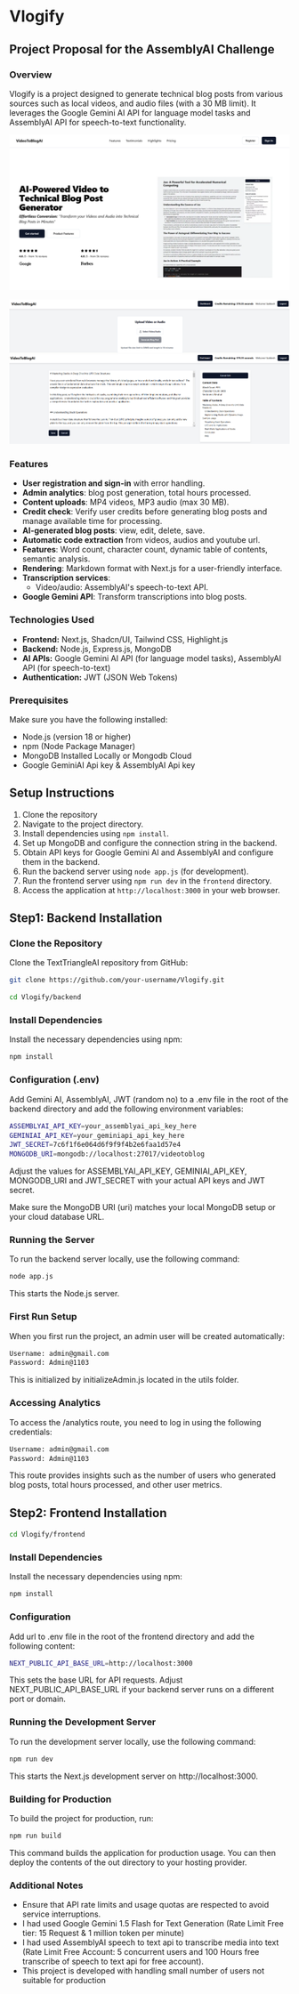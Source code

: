 # Vlogify
## Project Proposal for the AssemblyAI Challenge
### Overview
Vlogify is a project designed to generate technical blog posts from various sources such as local videos, and audio files (with a 30 MB limit). It leverages the Google Gemini AI API for language model tasks and AssemblyAI API for speech-to-text functionality.

![Main Image](./images/main.png)

![Upload Image](./images/upload.png)
![EditPost Image](./images/editpost.png)

### Features

- **User registration and sign-in** with error handling.
- **Admin analytics**: blog post generation, total hours processed.
- **Content uploads**: MP4 videos, MP3 audio (max 30 MB).
- **Credit check**: Verify user credits before generating blog posts and manage available time for processing.
- **AI-generated blog posts**: view, edit, delete, save.
- **Automatic code extraction** from videos, audios and youtube url.
- **Features**: Word count, character count, dynamic table of contents, semantic analysis.
- **Rendering**: Markdown format with Next.js for a user-friendly interface.
- **Transcription services**:
  - Video/audio: AssemblyAI's speech-to-text API.
- **Google Gemini API**: Transform transcriptions into blog posts.

### Technologies Used

- **Frontend:** Next.js, Shadcn/UI, Tailwind CSS, Highlight.js
- **Backend:** Node.js, Express.js, MongoDB
- **AI APIs:** Google Gemini AI API (for language model tasks), AssemblyAI API (for speech-to-text)
- **Authentication:** JWT (JSON Web Tokens)

### Prerequisites

Make sure you have the following installed:

- Node.js (version 18 or higher)
- npm (Node Package Manager)
- MongoDB Installed Locally or Mongodb Cloud
- Google GeminiAI Api key & AssemblyAI Api key

## Setup Instructions

1. Clone the repository 
2. Navigate to the project directory.
3. Install dependencies using `npm install`.
4. Set up MongoDB and configure the connection string in the backend.
5. Obtain API keys for Google Gemini AI and AssemblyAI and configure them in the backend.
6. Run the backend server using `node app.js` (for development).
7. Run the frontend server using `npm run dev` in the `frontend` directory.
8. Access the application at `http://localhost:3000` in your web browser.

## Step1: Backend Installation

### Clone the Repository

Clone the TextTriangleAI repository from GitHub:

```bash
git clone https://github.com/your-username/Vlogify.git
```

```bash
cd Vlogify/backend
```

### Install Dependencies

Install the necessary dependencies using npm:

```bash
npm install
```

### Configuration (.env)

Add Gemini AI, AssemblyAI, JWT (random no) to a .env file in the root of the backend directory and add the following environment variables:

```bash
ASSEMBLYAI_API_KEY=your_assemblyai_api_key_here
GEMINIAI_API_KEY=your_geminiapi_api_key_here
JWT_SECRET=7c6f1f6e064d6f9f9f4b2e6faa1d57e4
MONGODB_URI=mongodb://localhost:27017/videotoblog
```

Adjust the values for ASSEMBLYAI_API_KEY, GEMINIAI_API_KEY, MONGODB_URI and JWT_SECRET with your actual API keys and JWT secret.

Make sure the MongoDB URI (uri) matches your local MongoDB setup or your cloud database URL.

### Running the Server

To run the backend server locally, use the following command:

```bash
node app.js
```

This starts the Node.js server.

### First Run Setup

When you first run the project, an admin user will be created automatically:

```bash
Username: admin@gmail.com
Password: Admin@1103
```

This is initialized by initializeAdmin.js located in the utils folder.

### Accessing Analytics

To access the /analytics route, you need to log in using the following credentials:

```bash
Username: admin@gmail.com
Password: Admin@1103
```

This route provides insights such as the number of users who generated blog posts, total hours processed, and other user metrics.

## Step2: Frontend Installation

```bash
cd Vlogify/frontend
```

### Install Dependencies

Install the necessary dependencies using npm:

```bash
npm install
```

### Configuration

Add url to .env file in the root of the frontend directory and add the following content:

```bash
NEXT_PUBLIC_API_BASE_URL=http://localhost:3000
```

This sets the base URL for API requests. Adjust NEXT_PUBLIC_API_BASE_URL if your backend server runs on a different port or domain.

### Running the Development Server

To run the development server locally, use the following command:

```bash
npm run dev
```

This starts the Next.js development server on http://localhost:3000.

### Building for Production

To build the project for production, run:

```bash
npm run build
```

This command builds the application for production usage. You can then deploy the contents of the out directory to your hosting provider.

### Additional Notes

- Ensure that API rate limits and usage quotas are respected to avoid service interruptions.
- I had used Google Gemini 1.5 Flash for Text Generation (Rate Limit Free tier: 15 Request & 1 million token per minute)
- I had used AssemblyAI speech to text api to transcribe media into text (Rate Limit Free Account: 5 concurrent users and 100 Hours free transcribe of speech to text api for free account).
- This project is developed with handling small number of users not suitable for production


